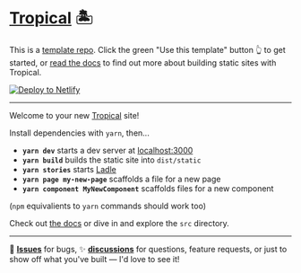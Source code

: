 # [Tropical](https://tropical.js.org/) 🏝

This is a [template repo](https://docs.github.com/en/github/creating-cloning-and-archiving-repositories/creating-a-repository-on-github/creating-a-repository-from-a-template). Click the green "Use this template" button 👆 to get started, or [read the docs](https://tropical.js.org/) to find out more about building static sites with Tropical.

[![Deploy to Netlify](https://www.netlify.com/img/deploy/button.svg)](https://app.netlify.com/start/deploy?repository=https://github.com/bensmithett/tropical)

---

Welcome to your new [Tropical](https://tropical.js.org/) site!

Install dependencies with `yarn`, then...

- **`yarn dev`** starts a dev server at [localhost:3000](http://localhost:3000/)
- **`yarn build`** builds the static site into `dist/static`
- **`yarn stories`** starts [Ladle](https://ladle.dev/)
- **`yarn page my-new-page`** scaffolds a file for a new page
- **`yarn component MyNewComponent`** scaffolds files for a new component

(`npm` equivalients to `yarn` commands should work too)

Check out [the docs](https://tropical.js.org) or dive in and explore the `src` directory.

---

🐞 [**Issues**](https://github.com/bensmithett/tropical/issues) for bugs, ✨ [**discussions**](https://github.com/bensmithett/tropical/discussions) for questions, feature requests, or just to show off what you've built — I'd love to see it!


